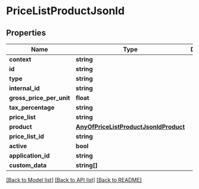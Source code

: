 # PriceListProductJsonld

## Properties
Name | Type | Description | Notes
------------ | ------------- | ------------- | -------------
**context** | **string** |  | [optional] 
**id** | **string** |  | [optional] 
**type** | **string** |  | [optional] 
**internal_id** | **string** |  | [optional] 
**gross_price_per_unit** | **float** |  | [optional] 
**tax_percentage** | **string** |  | [optional] 
**price_list** | **string** |  | [optional] 
**product** | [**AnyOfPriceListProductJsonldProduct**](AnyOfPriceListProductJsonldProduct.md) |  | [optional] 
**price_list_id** | **string** |  | [optional] 
**active** | **bool** |  | [optional] 
**application_id** | **string** |  | [optional] 
**custom_data** | **string[]** |  | [optional] 

[[Back to Model list]](../../README.md#documentation-for-models) [[Back to API list]](../../README.md#documentation-for-api-endpoints) [[Back to README]](../../README.md)

